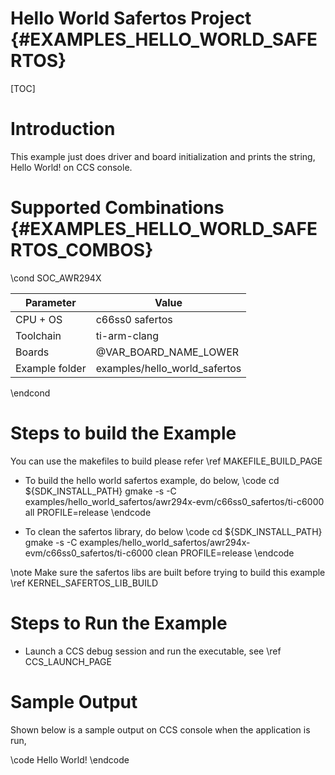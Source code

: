 #  Hello World Safertos Project {#EXAMPLES_HELLO_WORLD_SAFERTOS}

[TOC]

# Introduction

This example just does driver and board initialization and prints the string, Hello World! on CCS console.

# Supported Combinations {#EXAMPLES_HELLO_WORLD_SAFERTOS_COMBOS}

\cond SOC_AWR294X

 Parameter      | Value
 ---------------|-----------
 CPU + OS       | c66ss0 safertos
 Toolchain      | ti-arm-clang
 Boards         | @VAR_BOARD_NAME_LOWER
 Example folder | examples/hello_world_safertos

\endcond

# Steps to build the Example

You can use the makefiles to build please refer \ref MAKEFILE_BUILD_PAGE

- To build the hello world safertos example, do below,
    \code
    cd ${SDK_INSTALL_PATH}
    gmake -s -C examples/hello_world_safertos/awr294x-evm/c66ss0_safertos/ti-c6000 all PROFILE=release
    \endcode

- To clean  the safertos library, do below
    \code
    cd ${SDK_INSTALL_PATH}
    gmake -s -C examples/hello_world_safertos/awr294x-evm/c66ss0_safertos/ti-c6000 clean PROFILE=release
    \endcode

\note Make sure the safertos libs are built before trying to build this example \ref KERNEL_SAFERTOS_LIB_BUILD

# Steps to Run the Example

- Launch a CCS debug session and run the executable, see \ref CCS_LAUNCH_PAGE

# Sample Output

Shown below is a sample output on CCS console when the application is run,

\code
Hello World!
\endcode

